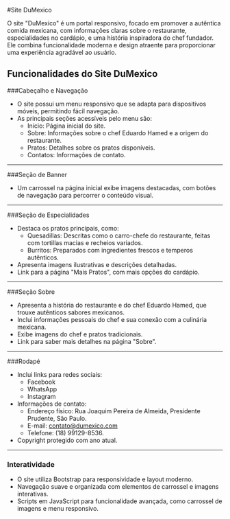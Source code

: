#Site DuMexico

O site "DuMexico" é um portal responsivo, focado em promover a autêntica comida mexicana, com informações claras sobre o restaurante, especialidades no cardápio, e uma história inspiradora do chef fundador. Ele combina funcionalidade moderna e design atraente para proporcionar uma experiência agradável ao usuário.

## Funcionalidades do Site DuMexico

###Cabeçalho e Navegação
* O site possui um menu responsivo que se adapta para dispositivos móveis, permitindo fácil navegação.
* As principais seções acessíveis pelo menu são:
   - Início: Página inicial do site.
   - Sobre: Informações sobre o chef Eduardo Hamed e a origem do restaurante.
   - Pratos: Detalhes sobre os pratos disponíveis.
   - Contatos: Informações de contato.
________________________________________________

###Seção de Banner
* Um carrossel na página inicial exibe imagens destacadas, com botões de navegação para percorrer o conteúdo visual.
_______________________________________________

###Seção de Especialidades
* Destaca os pratos principais, como:
  - Quesadillas: Descritas como o carro-chefe do restaurante, feitas com tortillas macias e recheios variados.
  - Burritos: Preparados com ingredientes frescos e temperos autênticos.
* Apresenta imagens ilustrativas e descrições detalhadas.
* Link para a página "Mais Pratos", com mais opções do cardápio.

_____________________________________________

###Seção Sobre
* Apresenta a história do restaurante e do chef Eduardo Hamed, que trouxe autênticos sabores mexicanos.
* Inclui informações pessoais do chef e sua conexão com a culinária mexicana.
* Exibe imagens do chef e pratos tradicionais.
* Link para saber mais detalhes na página "Sobre".
____________________________________________

###Rodapé
* Inclui links para redes sociais:
  - Facebook
  - WhatsApp
  - Instagram
* Informações de contato:
  - Endereço físico: Rua Joaquim Pereira de Almeida, Presidente Prudente, São Paulo.
  - E-mail: contato@dumexico.com
  - Telefone: (18) 99129-8536.
* Copyright protegido com ano atual.
__________________________________________

### Interatividade
* O site utiliza Bootstrap para responsividade e layout moderno.
* Navegação suave e organizada com elementos de carrossel e imagens interativas.
* Scripts em JavaScript para funcionalidade avançada, como carrossel de imagens e menu responsivo.
